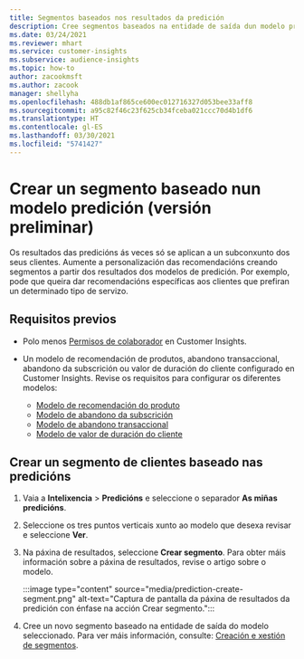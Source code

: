 ```yaml
---
title: Segmentos baseados nos resultados da predición
description: Cree segmentos baseados na entidade de saída dun modelo predición.
ms.date: 03/24/2021
ms.reviewer: mhart
ms.service: customer-insights
ms.subservice: audience-insights
ms.topic: how-to
author: zacookmsft
ms.author: zacook
manager: shellyha
ms.openlocfilehash: 488db1af865ce600ec012716327d053bee33aff8
ms.sourcegitcommit: a95c82f46c23f625cb34fceba021ccc70d4b1df6
ms.translationtype: HT
ms.contentlocale: gl-ES
ms.lasthandoff: 03/30/2021
ms.locfileid: "5741427"
---
```

# <a name="create-a-segment-based-on-a-prediction-model-preview"></a>Crear un segmento baseado nun modelo predición (versión preliminar)

Os resultados das predicións ás veces só se aplican a un subconxunto dos seus clientes. Aumente a personalización das recomendacións creando segmentos a partir dos resultados dos modelos de predición. Por exemplo, pode que queira dar recomendacións específicas aos clientes que prefiran un determinado tipo de servizo. 

## <a name="prerequisites"></a>Requisitos previos

- Polo menos [Permisos de colaborador](permissions.md) en Customer Insights.

- Un modelo de recomendación de produtos, abandono transaccional, abandono da subscrición ou valor de duración do cliente configurado en Customer Insights. Revise os requisitos para configurar os diferentes modelos:

  - [Modelo de recomendación do produto](predict-product-recommendation.md)
  - [Modelo de abandono da subscrición](predict-subscription-churn.md)
  - [Modelo de abandono transaccional](predict-transactional-churn.md)
  - [Modelo de valor de duración do cliente](predict-customer-lifetime-value.md)

## <a name="create-a-customer-segment-based-on-predictions"></a>Crear un segmento de clientes baseado nas predicións

1. Vaia a **Intelixencia** > **Predicións** e seleccione o separador **As miñas predicións**.

1. Seleccione os tres puntos verticais xunto ao modelo que desexa revisar e seleccione **Ver**.

1. Na páxina de resultados, seleccione **Crear segmento**. Para obter máis información sobre a páxina de resultados, revise o artigo sobre o modelo.

   :::image type="content" source="media/prediction-create-segment.png" alt-text="Captura de pantalla da páxina de resultados da predición con énfase na acción Crear segmento.":::

1. Cree un novo segmento baseado na entidade de saída do modelo seleccionado. Para ver máis información, consulte: [Creación e xestión de segmentos](segments.md).